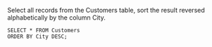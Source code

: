 Select all records from the Customers table, sort the result reversed alphabetically by the column City.

    SELECT * FROM Customers
    ORDER BY City DESC;
